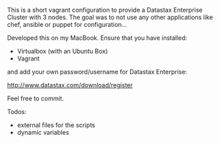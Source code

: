 This is a short vagrant configuration to provide a Datastax Enterprise Cluster with 3 nodes.
The goal was to not use any other applications like chef, ansible or puppet for configuration...

Developed this on my MacBook. Ensure that you have installed:

 - Virtualbox (with an Ubuntu Box)
 - Vagrant

and add your own password/username for Datastax Enterprise:

http://www.datastax.com/download/register 

Feel free to commit.

Todos:
- external files for the scripts
- dynamic variables

